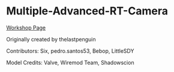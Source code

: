 # Multiple-Advanced-RT-Camera
[Workshop Page](https://steamcommunity.com/sharedfiles/filedetails/?id=1940264801)

Originally created by thelastpenguin

Contributors: Six, pedro.santos53, Bebop, LittleSDY

Model Credits: Valve, Wiremod Team, Shadowscion
